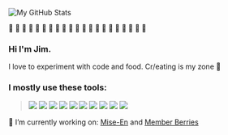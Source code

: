 ![My GitHub Stats](https://github-readme-stats.vercel.app/api?username=guny12&show_icons=true&theme=algolia)

  👾 👾 👾 👾 👾 👾 👾 👾 👾 👾 👾 👾 👾 👾 👾 👾 👾 👾 👾 👾 👾

### Hi I'm Jim. 
I love to experiment with code and food. Cr/eating is my zone  🍱 

### I mostly use these tools:
> <img src="https://img.shields.io/badge/JavaScript-F7DF1E?style=for-the-badge&logo=javascript&logoColor=black"/>
> <img src="https://img.shields.io/badge/Python-3776AB?style=for-the-badge&logo=python&logoColor=white"/>
> <img src="https://img.shields.io/badge/React-20232A?style=for-the-badge&logo=react&logoColor=61DAFB">
> <img src="https://img.shields.io/badge/Redux-593D88?style=for-the-badge&logo=redux&logoColor=white">
> <img src="https://img.shields.io/badge/Flask-000000?style=for-the-badge&logo=flask&logoColor=white">
> <img src="https://img.shields.io/badge/Express.js-000000?style=for-the-badge&logo=express&logoColor=white" />
> <img src="https://img.shields.io/badge/PostgreSQL-316192?style=for-the-badge&logo=postgresql&logoColor=white" />
> <img src="https://img.shields.io/badge/CSS-239120?&style=for-the-badge&logo=css3&logoColor=white">
> <img src="https://img.shields.io/badge/Bootstrap-563D7C?style=for-the-badge&logo=bootstrap&logoColor=white">
> <img src="https://img.shields.io/badge/Node.js-43853D?style=for-the-badge&logo=node.js&logoColor=white"/>

🔭 I’m currently working on:
  [Mise-En](https://mise-en.herokuapp.com) and [Member Berries](https://memberberries.herokuapp.com/home)

<!--
**guny12/guny12** is a ✨ _special_ ✨ repository because its `README.md` (this file) appears on your GitHub profile.

Here are some ideas to get you started:

- 🔭 I’m currently working on ...
- 🌱 I’m currently learning ...
- 👯 I’m looking to collaborate on ...
- 🤔 I’m looking for help with ...
- 💬 Ask me about ...
- 📫 How to reach me: ...
- 😄 Pronouns: ...
- ⚡ Fun fact: ...
-->
